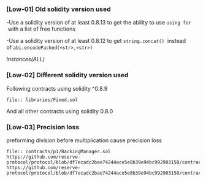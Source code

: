 ### [Low-01] Old solidity version used
-Use a solidity version of at least 0.8.13 to get the ability to use `using for`
 with a list of free functions

-Use a solidity version of at least 0.8.12 to get `string.concat()`
 instead of `abi.encodePacked(<str>,<str>)`

*Instances(ALL)*



### [Low-02] Different solidity version used
Following contracts using solidity ^0.8.9
```solidity
file:: libraries/Fixed.sol
```
And all other contracts using solidity 0.8.0

### [Low-03] Precision loss
preforming division before multiplication cause precision loss

```solidity
file:: contracts/p1/BackingManager.sol
https://github.com/reserve-protocol/protocol/blob/df7ecadc2bae74244ace5e8b39e94bc992903158/contracts/p1/BackingManager.sol#L232
https://github.com/reserve-protocol/protocol/blob/df7ecadc2bae74244ace5e8b39e94bc992903158/contracts/p1/BackingManager.sol#L233
```